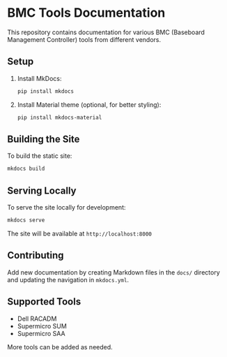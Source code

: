 # BMC Tools Documentation

This repository contains documentation for various BMC (Baseboard Management Controller) tools from different vendors.

## Setup

1. Install MkDocs:
   ```bash
   pip install mkdocs
   ```

2. Install Material theme (optional, for better styling):
   ```bash
   pip install mkdocs-material
   ```

## Building the Site

To build the static site:
```bash
mkdocs build
```

## Serving Locally

To serve the site locally for development:
```bash
mkdocs serve
```

The site will be available at `http://localhost:8000`

## Contributing

Add new documentation by creating Markdown files in the `docs/` directory and updating the navigation in `mkdocs.yml`.

## Supported Tools

- Dell RACADM
- Supermicro SUM
- Supermicro SAA

More tools can be added as needed.
